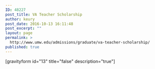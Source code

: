 ```yaml
---
ID: 48227
post_title: VA Teacher Scholarship
author: keury
post_date: 2016-10-13 16:11:48
post_excerpt: ""
layout: page
permalink: >
  http://www.umw.edu/admissions/graduate/va-teacher-scholarship/
published: true
---
```

[gravityform id="13" title="false" description="true"]